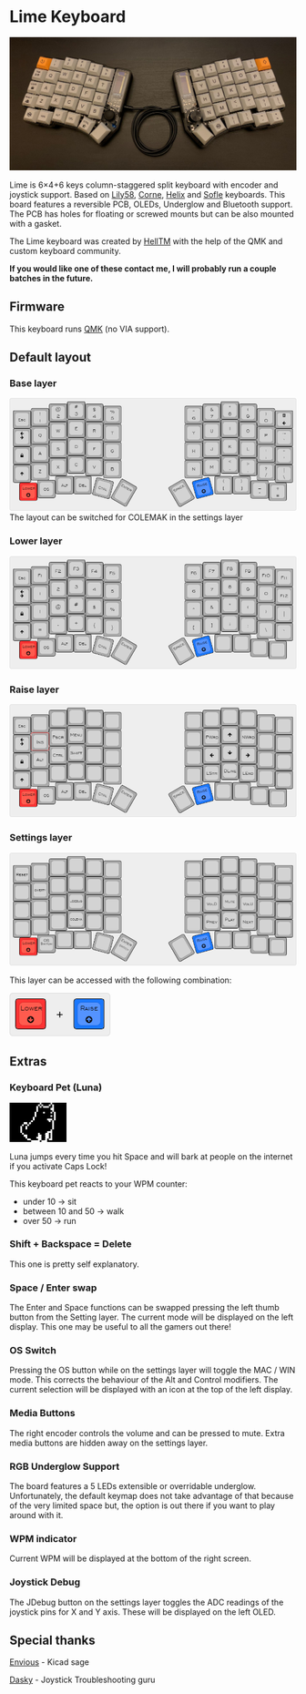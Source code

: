 # Lime Keyboard

![Lime Keyboard](media/lime_keyboard.jpeg)

Lime is 6×4+6 keys column-staggered split keyboard with encoder and joystick support. Based on [Lily58](https://github.com/kata0510/Lily58), [Corne](https://github.com/foostan/crkbd), [Helix](https://github.com/MakotoKurauchi/helix) and [Sofle](https://github.com/josefadamcik/SofleKeyboard) keyboards. This board features a reversible PCB, OLEDs, Underglow and Bluetooth support. The PCB has holes for floating or screwed mounts but can be also mounted with a gasket.

The Lime keyboard was created by [HellTM](https://github.com/HellSingCoder) with the help of the QMK and custom keyboard community.

**If you would like one of these contact me, I will probably run a couple batches in the future.**

## Firmware 

This keyboard runs [QMK](https://qmk.fm/) (no VIA support).

## Default layout 

### Base layer
![Base layout for Lime Keyboard](media/base-layer.png)
The layout can be switched for COLEMAK in the settings layer

### Lower layer
![Lower layout for Lime Keyboard](media/lower-layer.png)

### Raise layer
![Raise layout for Lime Keyboard](media/raise-layer.png)

### Settings layer
![Adj layout for Lime Keyboard](media/adj-layer.png)

This layer can be accessed with the following combination:

![Adj layout combination for Lime Keyboard](media/buttons-layer.png)

## Extras

### Keyboard Pet (Luna)
![Adj layout for Lime Keyboard](media/luna.gif)

Luna jumps every time you hit Space and will bark at people on the internet if you activate Caps Lock!

This keyboard pet reacts to your WPM counter:
- under 10 -> sit
- between 10 and 50 -> walk
- over 50 -> run

### Shift + Backspace = Delete
This one is pretty self explanatory.

### Space / Enter swap
The Enter and Space functions can be swapped pressing the left thumb button from the Setting layer. The current mode will be displayed on the left display. This one may be useful to all the gamers out there!

### OS Switch
Pressing the OS button while on the settings layer will toggle the MAC / WIN mode. This corrects the behaviour of the Alt and Control modifiers. The current selection will be displayed with an icon at the top of the left display.

### Media Buttons
The right encoder controls the volume and can be pressed to mute. Extra media buttons are hidden away on the settings layer.

### RGB Underglow Support
The board features a 5 LEDs extensible or overridable underglow. Unfortunately, the default keymap does not take advantage of that because of the very limited space but, the option is out there if you want to play around with it.

### WPM indicator
Current WPM will be displayed at the bottom of the right screen.

### Joystick Debug
The JDebug button on the settings layer toggles the ADC readings of the joystick pins for X and Y axis. These will be displayed on the left OLED.

## Special thanks

[Envious](https://github.com/Envious-Data) - Kicad sage

[Dasky](https://github.com/daskygit) - Joystick Troubleshooting guru